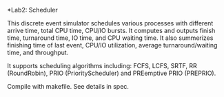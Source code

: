 *Lab2: Scheduler

This discrete event simulator schedules various processes with different arrive time, total CPU time, CPU/IO bursts. It computes and outputs finish time, turnaround time, IO time, and CPU waiting time.
It also summerizes finishing time of last event, CPU/IO utilization, average turnaround/waiting time, and throughput.

It supports scheduling algorithms including: FCFS, LCFS, SRTF, RR (RoundRobin), PRIO (PriorityScheduler) and PREemptive PRIO (PREPRIO).

Compile with makefile. See details in spec.
